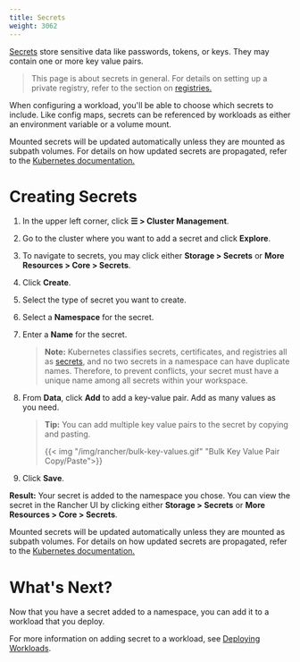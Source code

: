 ```yaml
---
title: Secrets
weight: 3062
---
```


[Secrets](https://kubernetes.io/docs/concepts/configuration/secret/#overview-of-secrets) store sensitive data like passwords, tokens, or keys. They may contain one or more key value pairs.

> This page is about secrets in general. For details on setting up a private registry, refer to the section on [registries.]({{<baseurl>}}/rancher/v2.6/en/k8s-in-rancher/registries)

When configuring a workload, you'll be able to choose which secrets to include. Like config maps, secrets can be referenced by workloads as either an environment variable or a volume mount.

Mounted secrets will be updated automatically unless they are mounted as subpath volumes. For details on how updated secrets are propagated, refer to the [Kubernetes documentation.](https://kubernetes.io/docs/concepts/configuration/secret/#mounted-secrets-are-updated-automatically)

# Creating Secrets

1. In the upper left corner, click **☰ > Cluster Management**.
1. Go to the cluster where you want to add a secret and click **Explore**.
1. To navigate to secrets, you may click either **Storage > Secrets** or **More Resources > Core > Secrets**. 
1. Click **Create**.
1. Select the type of secret you want to create.
1. Select a **Namespace** for the secret.
1. Enter a **Name** for the secret.

    >**Note:** Kubernetes classifies secrets, certificates, and registries all as [secrets](https://kubernetes.io/docs/concepts/configuration/secret/), and no two secrets in a namespace can have duplicate names. Therefore, to prevent conflicts, your secret must have a unique name among all secrets within your workspace.

1. From **Data**, click **Add** to add a key-value pair. Add as many values as you need.

    >**Tip:** You can add multiple key value pairs to the secret by copying and pasting.
    >
    > {{< img "/img/rancher/bulk-key-values.gif" "Bulk Key Value Pair Copy/Paste">}}

1. Click **Save**.

**Result:** Your secret is added to the namespace you chose. You can view the secret in the Rancher UI by clicking either **Storage > Secrets** or **More Resources > Core > Secrets**. 

Mounted secrets will be updated automatically unless they are mounted as subpath volumes. For details on how updated secrets are propagated, refer to the [Kubernetes documentation.](https://kubernetes.io/docs/concepts/configuration/secret/#mounted-secrets-are-updated-automatically)

# What's Next?

Now that you have a secret added to a namespace, you can add it to a workload that you deploy.

For more information on adding secret to a workload, see [Deploying Workloads]({{<baseurl>}}/rancher/v2.6/en/k8s-in-rancher/workloads/deploy-workloads/).
